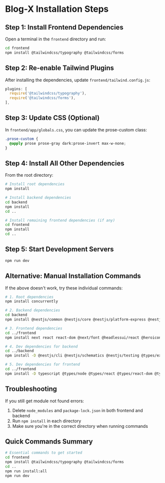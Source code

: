 # Blog-X Installation Steps

## Step 1: Install Frontend Dependencies

Open a terminal in the `frontend` directory and run:

```bash
cd frontend
npm install @tailwindcss/typography @tailwindcss/forms
```

## Step 2: Re-enable Tailwind Plugins

After installing the dependencies, update `frontend/tailwind.config.js`:

```javascript
plugins: [
  require('@tailwindcss/typography'),
  require('@tailwindcss/forms'),
],
```

## Step 3: Update CSS (Optional)

In `frontend/app/globals.css`, you can update the prose-custom class:

```css
.prose-custom {
  @apply prose prose-gray dark:prose-invert max-w-none;
}
```

## Step 4: Install All Other Dependencies

From the root directory:

```bash
# Install root dependencies
npm install

# Install backend dependencies
cd backend
npm install
cd ..

# Install remaining frontend dependencies (if any)
cd frontend
npm install
cd ..
```

## Step 5: Start Development Servers

```bash
npm run dev
```

## Alternative: Manual Installation Commands

If the above doesn't work, try these individual commands:

```bash
# 1. Root dependencies
npm install concurrently

# 2. Backend dependencies
cd backend
npm install @nestjs/common @nestjs/core @nestjs/platform-express @nestjs/jwt @nestjs/passport @nestjs/throttler @nestjs/cache-manager @nestjs/config @prisma/client prisma pg passport passport-jwt passport-local bcryptjs class-validator class-transformer cache-manager cache-manager-redis-store multer sharp nodemailer dotenv reflect-metadata rxjs

# 3. Frontend dependencies
cd ../frontend
npm install next react react-dom @next/font @headlessui/react @heroicons/react clsx tailwindcss @tailwindcss/typography @tailwindcss/forms autoprefixer postcss framer-motion react-markdown remark-gfm rehype-highlight react-syntax-highlighter date-fns react-hook-form react-query axios js-cookie react-hot-toast react-intersection-observer next-themes sharp

# 4. Dev dependencies for backend
cd ../backend
npm install -D @nestjs/cli @nestjs/schematics @nestjs/testing @types/express @types/jest @types/node @types/supertest @types/bcryptjs @types/multer @types/nodemailer @types/pg typescript-eslint/eslint-plugin @typescript-eslint/parser eslint eslint-config-prettier eslint-plugin-prettier jest prettier source-map-support supertest ts-jest ts-loader ts-node tsconfig-paths typescript

# 5. Dev dependencies for frontend
cd ../frontend
npm install -D typescript @types/node @types/react @types/react-dom @types/js-cookie @types/react-syntax-highlighter eslint eslint-config-next
```

## Troubleshooting

If you still get module not found errors:

1. Delete `node_modules` and `package-lock.json` in both frontend and backend
2. Run `npm install` in each directory
3. Make sure you're in the correct directory when running commands

## Quick Commands Summary

```bash
# Essential commands to get started
cd frontend
npm install @tailwindcss/typography @tailwindcss/forms
cd ..
npm run install:all
npm run dev
```